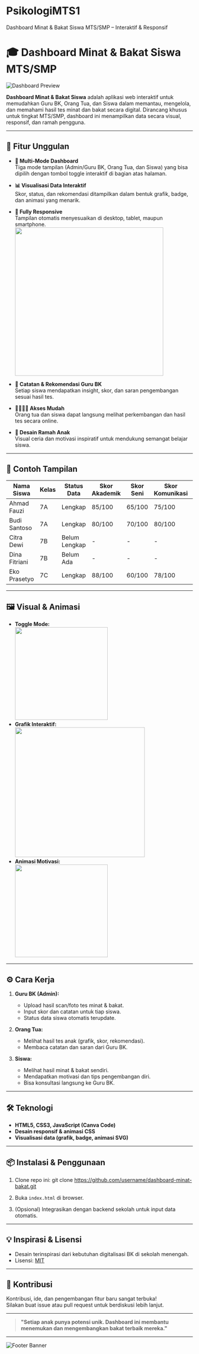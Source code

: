 # PsikologiMTS1
Dashboard Minat &amp; Bakat Siswa MTS/SMP – Interaktif &amp; Responsif
# 🎓 Dashboard Minat & Bakat Siswa MTS/SMP

![Dashboard Preview](https://user-images.githubusercontent.com/example/dashboard-preview.png)

**Dashboard Minat & Bakat Siswa** adalah aplikasi web interaktif untuk memudahkan Guru BK, Orang Tua, dan Siswa dalam memantau, mengelola, dan memahami hasil tes minat dan bakat secara digital. Dirancang khusus untuk tingkat MTS/SMP, dashboard ini menampilkan data secara visual, responsif, dan ramah pengguna.

---

## 🚀 Fitur Unggulan

- **🔄 Multi-Mode Dashboard**  
  Tiga mode tampilan (Admin/Guru BK, Orang Tua, dan Siswa) yang bisa dipilih dengan tombol toggle interaktif di bagian atas halaman.

- **📊 Visualisasi Data Interaktif**  
  Skor, status, dan rekomendasi ditampilkan dalam bentuk grafik, badge, dan animasi yang menarik.

- **📱 Fully Responsive**  
  Tampilan otomatis menyesuaikan di desktop, tablet, maupun smartphone.  
  <img src="https://user-images.githubusercontent.com/example/responsive-demo.gif" width="400"/>

- **📝 Catatan & Rekomendasi Guru BK**  
  Setiap siswa mendapatkan insight, skor, dan saran pengembangan sesuai hasil tes.

- **👨‍👩‍👧‍👦 Akses Mudah**  
  Orang tua dan siswa dapat langsung melihat perkembangan dan hasil tes secara online.

- **🎨 Desain Ramah Anak**  
  Visual ceria dan motivasi inspiratif untuk mendukung semangat belajar siswa.

---

## 📂 Contoh Tampilan

| Nama Siswa    | Kelas | Status Data   | Skor Akademik | Skor Seni | Skor Komunikasi | Level             |
|---------------|-------|---------------|---------------|-----------|-----------------|-------------------|
| Ahmad Fauzi   | 7A    | Lengkap       | 85/100        | 65/100    | 75/100          | Petualang Ilmu    |
| Budi Santoso  | 7A    | Lengkap       | 80/100        | 70/100    | 80/100          | Penjelajah Aktif  |
| Citra Dewi    | 7B    | Belum Lengkap | -             | -         | -               | -                 |
| Dina Fitriani | 7B    | Belum Ada     | -             | -         | -               | -                 |
| Eko Prasetyo  | 7C    | Lengkap       | 88/100        | 60/100    | 78/100          | Sahabat Sains     |

---

## 🖼️ Visual & Animasi

- **Toggle Mode:**  
  <img src="https://user-images.githubusercontent.com/example/toggle-demo.gif" width="250"/>
- **Grafik Interaktif:**  
  <img src="https://user-images.githubusercontent.com/example/chart-demo.gif" width="350"/>
- **Animasi Motivasi:**  
  <img src="https://user-images.githubusercontent.com/example/motivation-demo.gif" width="250"/>

---

## ⚙️ Cara Kerja

1. **Guru BK (Admin):**
   - Upload hasil scan/foto tes minat & bakat.
   - Input skor dan catatan untuk tiap siswa.
   - Status data siswa otomatis terupdate.

2. **Orang Tua:**
   - Melihat hasil tes anak (grafik, skor, rekomendasi).
   - Membaca catatan dan saran dari Guru BK.

3. **Siswa:**
   - Melihat hasil minat & bakat sendiri.
   - Mendapatkan motivasi dan tips pengembangan diri.
   - Bisa konsultasi langsung ke Guru BK.

---

## 🛠️ Teknologi

- **HTML5, CSS3, JavaScript (Canva Code)**
- **Desain responsif & animasi CSS**
- **Visualisasi data (grafik, badge, animasi SVG)**

---

## 📦 Instalasi & Penggunaan

1. Clone repo ini:
git clone https://github.com/username/dashboard-minat-bakat.git

2. Buka `index.html` di browser.
3. (Opsional) Integrasikan dengan backend sekolah untuk input data otomatis.

---

## 💡 Inspirasi & Lisensi

- Desain terinspirasi dari kebutuhan digitalisasi BK di sekolah menengah.
- Lisensi: [MIT](LICENSE)

---

## 🙌 Kontribusi

Kontribusi, ide, dan pengembangan fitur baru sangat terbuka!  
Silakan buat issue atau pull request untuk berdiskusi lebih lanjut.

---

> **"Setiap anak punya potensi unik. Dashboard ini membantu menemukan dan mengembangkan bakat terbaik mereka."**

---

![Footer Banner](https://user-images.githubusercontent.com/example/footer-banner.png)

